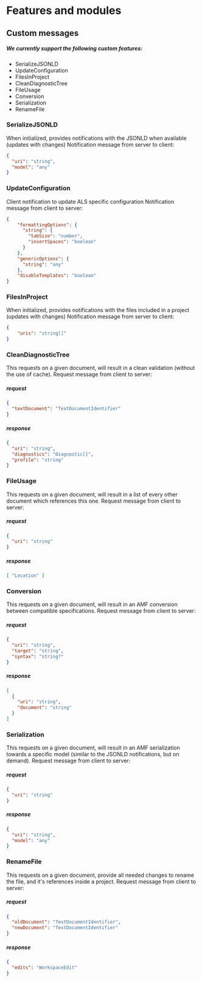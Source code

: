 # Features and modules
## Custom messages
##### We currently support the following custom features:
- SerializeJSONLD
- UpdateConfiguration
- FilesInProject
- CleanDiagnosticTree
- FileUsage
- Conversion
- Serialization
- RenameFile


### SerializeJSONLD
When initialized, provides notifications with the JSONLD when available (updates with changes)
Notification message from server to client:
```json
{
  "uri": "string",
  "model": "any"
}
```

### UpdateConfiguration
Client notification to update ALS specific configuration
Notification message from client to server:
```json
{
    "formattingOptions": {
      "string": {
        "tabSize": "number",
        "insertSpaces": "boolean"
      }
    },
    "genericOptions": {
      "string": "any"
    },              
    "disableTemplates": "boolean"
}
```


### FilesInProject
When initialized, provides notifications with the files included in a project (updates with changes)
Notification message from server to client:
```json
{
    "uris": "string[]"
}
```


### CleanDiagnosticTree
This requests on a given document, will result in a clean validation (without the use of cache).
Request message from client to server:
##### request
```json
{
  "textDocument": "TextDocumentIdentifier"
}
```
##### response
```json
{
  "uri": "string",
  "diagnostics": "Diagnostic[]",
  "profile": "string"
}
```


### FileUsage
This requests on a given document, will result in a list of every other document which references this one.
Request message from client to server:
##### request
```json
{
  "uri": "string"
}
```
##### response
```json
[ "Location" ]
```


### Conversion
This requests on a given document, will result in an AMF conversion between compatible specifications.
Request message from client to server:
##### request
```json
{
  "uri": "string",
  "target": "string",          
  "syntax": "string?"
}
```
##### response
```json
[
  {
    "uri": "string",
    "document": "string"
  }
]
```


### Serialization
This requests on a given document, will result in an AMF serialization towards a specific model (similar to the JSONLD notifications, but on demand).
Request message from client to server:
##### request
```json
{
  "uri": "string"
}
```
##### response
```json
{
  "uri": "string",
  "model": "any"
}
```


### RenameFile
This requests on a given document, provide all needed changes to rename the file, and it's references inside a project.
Request message from client to server:
##### request
```json
{
  "oldDocument": "TextDocumentIdentifier",
  "newDocument": "TextDocumentIdentifier"
}
```
##### response
```json
{
  "edits": "WorkspaceEdit"
}
```
